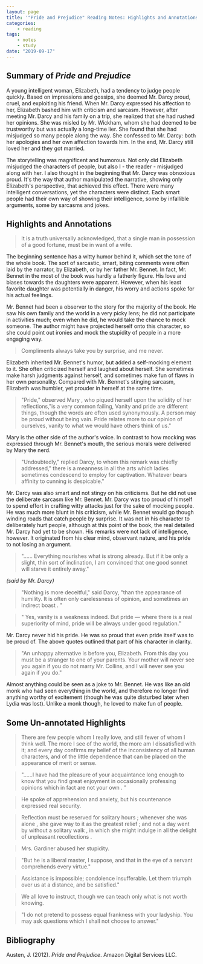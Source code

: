 ```yaml
---
layout: page
title: '"Pride and Prejudice" Reading Notes: Highlights and Annotations'
categories:
    - reading
tags:
    - notes
    - study
date: "2019-09-17"
---
```


## Summary of _Pride and Prejudice_

A young intelligent woman, Elizabeth, had a tendency to judge people quickly. Based on impressions and gossips, she deemed Mr. Darcy proud, cruel, and exploiting his friend. When Mr. Darcy expressed his affection to her, Elizabeth bashed him with criticism and sarcasm. However, after meeting Mr. Darcy and his family on a trip, she realized that she had rushed her opinions. She was misled by Mr. Wickham, whom she had deemed to be trustworthy but was actually a long-time lier. She found that she had misjudged so many people along the way. She confessed to Mr. Darcy: both her apologies and her own affection towards him. In the end, Mr. Darcy still loved her and they got married.

The storytelling was magnificent and humorous. Not only did Elizabeth misjudged the characters of people, but also I - the reader - misjudged along with her. I also thought in the beginning that Mr. Darcy was obnoxious proud. It's the way that author manipulated the narrative, showing only Elizabeth's perspective, that achieved this effect. There were many intelligent conversations, yet the characters were distinct. Each smart people had their own way of showing their intelligence, some by infallible arguments, some by sarcasms and jokes.

## Highlights and Annotations

>  It is a truth universally acknowledged, that a single man in possession of a good fortune, must be in want of a wife. 

The beginning sentence has a witty humor behind it, which set the tone of the whole book. The sort of sarcastic, smart, biting comments were often laid by the narrator, by Elizabeth, or by her father Mr. Bennet. In fact, Mr. Bennet in the most of the book was hardly a fatherly figure. His love and biases towards the daughters were apparent. However, when his least favorite daughter was potentially in danger, his worry and actions spoke for his actual feelings. 

Mr. Bennet had been a observer to the story for the majority of the book. He saw his own family and the world in a very picky lens; he did not participate in activities much; even when he did, he would take the chance to mock someone. The author might have projected herself onto this character, so she could point out ironies and mock the stupidity of people in a more engaging way.  

> Compliments always take you by surprise, and me never. 

Elizabeth inherited Mr. Bennet's humor, but added a self-mocking element to it. She often criticized herself and laughed about herself. She sometimes make harsh judgments against herself, and sometimes make fun of flaws in her own personality. Compared with Mr. Bennet's stinging sarcasm, Elizabeth was humbler, yet prouder in herself at the same time.  

> "Pride," observed Mary , who piqued herself upon the solidity of her reflections,"is a very common failing, Vanity and pride are different things, though the words are often used synonymously. A person may be proud without being vain. Pride relates more to our opinion of ourselves, vanity to what we would have others think of us." 

Mary is the other side of the author's voice. In contrast to how mocking was expressed through Mr. Bennet's mouth, the serious morals were delivered by Mary the nerd.  

> "Undoubtedly," replied Darcy, to whom this remark was chiefly addressed," there is a meanness in all the arts which ladies sometimes condescend to employ for captivation. Whatever bears affinity to cunning is despicable." 

Mr. Darcy was also smart and not stingy on his criticisms. But he did not use the deliberate sarcasm like Mr. Bennet. Mr. Darcy was too proud of himself to spend effort in crafting witty attacks just for the sake of mocking people. He was much more blunt in his criticism, while Mr. Bennet would go though winding roads that catch people by surprise. It was not in his character to deliberately hurt people, although at this point of the book, the real detailed Mr. Darcy had yet to be shown. His remarks were not lack of intelligence, however. It originated from his clear mind, observant nature, and his pride to not losing an argument.  

> "…… Everything nourishes what is strong already. But if it be only a slight, thin sort of inclination, I am convinced that one good sonnet will starve it entirely away." 

*(said by Mr. Darcy)* 

> "Nothing is more deceitful," said Darcy, "than the appearance of humility. It is often only carelessness of opinion, and sometimes an indirect boast . " 

> " Yes, vanity is a weakness indeed. But pride — where there is a real superiority of mind, pride will be always under good regulation." 

 Mr. Darcy never hid his pride. He was so proud that even pride itself was to be proud of. The above quotes outlined that part of  his character in clarity.   

> "An unhappy alternative is before you, Elizabeth. From this day you must be a stranger to one of your parents. Your mother will never see you again if you do not marry Mr. Collins, and I will never see you again if you do." 

Almost anything could be seen as a joke to Mr. Bennet. He was like an old monk who had seen everything in the world, and therefore no longer find anything worthy of excitement (though he was quite disturbed later when Lydia was lost). Unlike a monk though, he loved to make fun of people. 

## Some Un-annotated Highlights

> There are few people whom I really love, and still fewer of whom I think well. The more I see of the world, the more am I dissatisfied with it; and every day confirms my belief of the inconsistency of all human characters, and of the little dependence that can be placed on the appearance of merit or sense. 

> "......I have had the pleasure of your acquaintance long enough to know that you find great enjoyment in occasionally professing opinions which in fact are not your own . " 

> He spoke of apprehension and anxiety, but his countenance expressed real security. 

> Reflection must be reserved for solitary hours ; whenever she was alone , she gave way to it as the greatest relief ; and not a day went by without a solitary walk , in which she might indulge in all the delight of unpleasant recollections . 

> Mrs. Gardiner abused her stupidity. 

> "But he is a liberal master, I suppose, and that in the eye of a servant comprehends every virtue." 

> Assistance is impossible; condolence insufferable. Let them triumph over us at a distance, and be satisfied." 

> We all love to instruct, though we can teach only what is not worth knowing. 

> "I do not pretend to possess equal frankness with your ladyship. You may ask questions which I shall not choose to answer." 

## Bibliography

Austen, J. (2012). *Pride and Prejudice*. Amazon Digital Services LLC.
